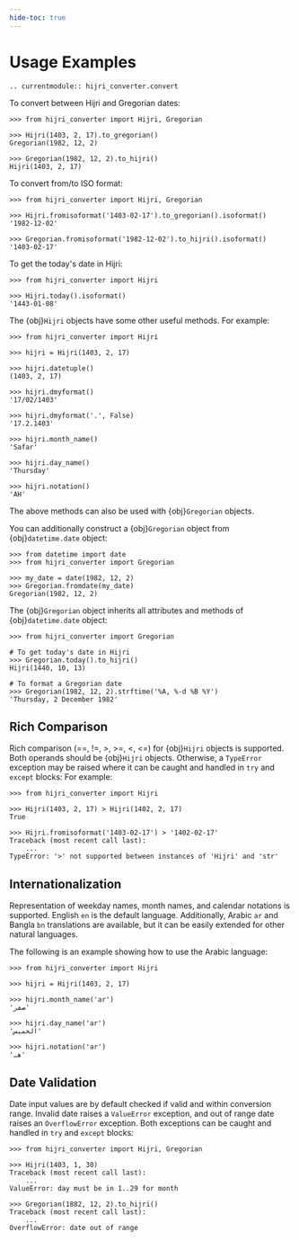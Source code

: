 ```yaml
---
hide-toc: true
---
```


# Usage Examples

```{eval-rst}
.. currentmodule:: hijri_converter.convert
```

To convert between Hijri and Gregorian dates:

```pycon
>>> from hijri_converter import Hijri, Gregorian

>>> Hijri(1403, 2, 17).to_gregorian()
Gregorian(1982, 12, 2)

>>> Gregorian(1982, 12, 2).to_hijri()
Hijri(1403, 2, 17)
```

To convert from/to ISO format:

```pycon
>>> from hijri_converter import Hijri, Gregorian

>>> Hijri.fromisoformat('1403-02-17').to_gregorian().isoformat()
'1982-12-02'

>>> Gregorian.fromisoformat('1982-12-02').to_hijri().isoformat()
'1403-02-17'
```

To get the today's date in Hijri:

```pycon
>>> from hijri_converter import Hijri

>>> Hijri.today().isoformat()
'1443-01-08'
```

The {obj}`Hijri` objects have some other useful methods. For example:

```pycon
>>> from hijri_converter import Hijri

>>> hijri = Hijri(1403, 2, 17)

>>> hijri.datetuple()
(1403, 2, 17)

>>> hijri.dmyformat()
'17/02/1403'

>>> hijri.dmyformat('.', False)
'17.2.1403'

>>> hijri.month_name()
'Safar'

>>> hijri.day_name()
'Thursday'

>>> hijri.notation()
'AH'
```

The above methods can also be used with {obj}`Gregorian` objects.

You can additionally construct a {obj}`Gregorian` object from
{obj}`datetime.date` object:

```pycon
>>> from datetime import date
>>> from hijri_converter import Gregorian

>>> my_date = date(1982, 12, 2)
>>> Gregorian.fromdate(my_date)
Gregorian(1982, 12, 2)
```

The {obj}`Gregorian` object inherits all attributes and methods of
{obj}`datetime.date` object:

```pycon
>>> from hijri_converter import Gregorian

# To get today's date in Hijri
>>> Gregorian.today().to_hijri()
Hijri(1440, 10, 13)

# To format a Gregorian date
>>> Gregorian(1982, 12, 2).strftime('%A, %-d %B %Y')
'Thursday, 2 December 1982'
```

## Rich Comparison

Rich comparison (==, !=, >, >=, <, <=) for {obj}`Hijri` objects is supported.
Both operands should be {obj}`Hijri` objects. Otherwise, a `TypeError` exception
may be raised where it can be caught and handled in `try` and `except` blocks:
For example:

```pycon
>>> from hijri_converter import Hijri

>>> Hijri(1403, 2, 17) > Hijri(1402, 2, 17)
True

>>> Hijri.fromisoformat('1403-02-17') > '1402-02-17'
Traceback (most recent call last):
    ...
TypeError: '>' not supported between instances of 'Hijri' and 'str'
```

## Internationalization

Representation of weekday names, month names, and calendar notations is
supported. English `en` is the default language. Additionally, Arabic `ar` and
Bangla `bn` translations are available, but it can be easily extended for other
natural languages.

The following is an example showing how to use the Arabic language:

```pycon
>>> from hijri_converter import Hijri

>>> hijri = Hijri(1403, 2, 17)

>>> hijri.month_name('ar')
'صفر'

>>> hijri.day_name('ar')
'الخميس'

>>> hijri.notation('ar')
'هـ'
```

## Date Validation

Date input values are by default checked if valid and within conversion range.
Invalid date raises a `ValueError` exception, and out of range date raises an
`OverflowError` exception. Both exceptions can be caught and handled in `try`
and `except` blocks:

```pycon
>>> from hijri_converter import Hijri, Gregorian

>>> Hijri(1403, 1, 30)
Traceback (most recent call last):
    ...
ValueError: day must be in 1..29 for month

>>> Gregorian(1882, 12, 2).to_hijri()
Traceback (most recent call last):
    ...
OverflowError: date out of range
```
